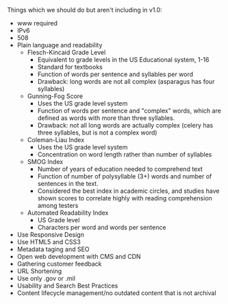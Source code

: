 
Things which we should do but aren't including in v1.0:  
* www required 
* IPv6
* 508 
* Plain language and readability
  * Flesch-Kincaid Grade Level
    * Equivalent to grade levels in the US Educational system, 1-16
    * Standard for textbooks
    * Function of words per sentence and syllables per word
    * Drawback: long words are not all complex (asparagus has four syllables)
  * Gunning-Fog Score	
    * Uses the US grade level system
    * Function of words per sentence and "complex" words, which are defined as words with more than three syllables. 
    * Drawback: not all long words are actually complex (celery has three syllables, but is not a complex word)
  * Coleman-Liau Index
    * Uses the US grade level system
    * Concentration on word length rather than number of syllables
  * SMOG Index
    * Number of years of education needed to comprehend text
    * Function of number of polysyllable (3+) words and number of sentences in the text.
    * Considered the best index in academic circles, and studies have shown scores to correlate highly with reading comprehension among testers
  * Automated Readability Index
    * US Grade level
    * Characters per word and words per sentence
* Use Responsive Design
* Use HTML5 and CSS3
* Metadata taging and SEO
* Open web development with CMS and CDN
* Gathering customer feedback
* URL Shortening
* Use only .gov or .mil
* Usability and Search Best Practices
* Content lifecycle management/no outdated content that is not archival
